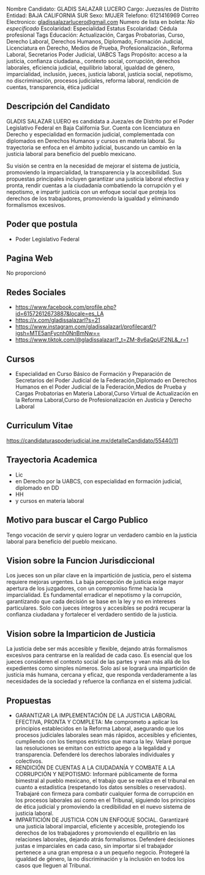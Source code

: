 Nombre Candidato: GLADIS SALAZAR LUCERO
Cargo: Juezas/es de Distrito
Entidad: BAJA CALIFORNIA SUR
Sexo: MUJER
Telefono: 6121416969
Correo Electronico: gladissalazarlucero@gmail.com
Numero de lista en boleta: *No especificado*
Escolaridad: Especialidad
Estatus Escolaridad: Cédula profesional
Tags Educación: Actualización, Cargas Probatorias, Curso, Derecho Laboral, Derechos Humanos, Diplomado, Formación Judicial, Licenciatura en Derecho, Medios de Prueba, Profesionalización., Reforma Laboral, Secretarios Poder Judicial, UABCS
Tags Propósito: acceso a la justicia, confianza ciudadana., contexto social, corrupción, derechos laborales, eficiencia judicial, equilibrio laboral, igualdad de género, imparcialidad, inclusión, jueces, justicia laboral, justicia social, nepotismo, no discriminación, procesos judiciales, reforma laboral, rendición de cuentas, transparencia, ética judicial


## Descripción del Candidato 

GLADIS SALAZAR LUERO es candidata a Jueza/es de Distrito por el Poder Legislativo Federal en Baja California Sur. Cuenta con licenciatura en Derecho y especialidad en formación judicial, complementada con diplomados en Derechos Humanos y cursos en materia laboral. Su trayectoria se enfoca en el ámbito judicial, buscando un cambio en la justicia laboral para beneficio del pueblo mexicano.

Su visión se centra en la necesidad de mejorar el sistema de justicia, promoviendo la imparcialidad, la transparencia y la accesibilidad. Sus propuestas principales incluyen garantizar una justicia laboral efectiva y pronta, rendir cuentas a la ciudadanía combatiendo la corrupción y el nepotismo, e impartir justicia con un enfoque social que proteja los derechos de los trabajadores, promoviendo la igualdad y eliminando formalismos excesivos.


## Poder que postula

- Poder Legislativo Federal


## Pagina Web

No proporcionó


## Redes Sociales

- https://www.facebook.com/profile.php?id=61572612673887&locale=es_LA
- https://x.com/gladissalazarl?s=21
- https://www.instagram.com/gladissalazarl/profilecard/?igsh=MTE5anFycnh0NnBmNw==
- https://www.tiktok.com/@gladissalazarl?_t=ZM-8v6aQpUF2NL&_r=1


## Cursos

- Especialidad en Curso Básico de Formación y Preparación de Secretarios del Poder Judicial de la Federación,Diplomado en Derechos Humanos en el Poder Judicial de la Federación,Medios de Prueba y Cargas Probatorias en Materia Laboral,Curso Virtual de Actualización en la Reforma Laboral,Curso de Profesionalización en Justicia y Derecho Laboral


## Curriculum Vitae

https://candidaturaspoderjudicial.ine.mx/detalleCandidato/55440/11


## Trayectoria Academica

- Lic
- en Derecho por la UABCS, con especialidad en formación judicial, diplomado en DD
- HH
- y cursos en materia laboral


## Motivo para buscar el Cargo Publico

Tengo vocación de servir y quiero lograr un verdadero cambio en la justicia laboral para beneficio del pueblo mexicano.


## Vision sobre la Funcion Jurisdiccional

Los jueces son un pilar clave en la impartición de justicia, pero el sistema requiere mejoras urgentes. La baja percepción de justicia exige mayor apertura de los juzgadores, con un compromiso firme hacia la imparcialidad. Es fundamental erradicar el nepotismo y la corrupción, garantizando que cada decisión se base en la ley y no en intereses particulares. Solo con jueces íntegros y accesibles se podrá recuperar la confianza ciudadana y fortalecer el verdadero sentido de la justicia.


## Vision sobre la Imparticion de Justicia

La justicia debe ser más accesible y flexible, dejando atrás formalismos excesivos para centrarse en la realidad de cada caso. Es esencial que los jueces consideren el contexto social de las partes y vean más allá de los expedientes como simples números. Solo así se logrará una impartición de justicia más humana, cercana y eficaz, que responda verdaderamente a las necesidades de la sociedad y refuerce la confianza en el sistema judicial.


## Propuestas

- GARANTIZAR LA IMPLEMENTACIÓN DE LA JUSTICIA LABORAL EFECTIVA, PRONTA Y COMPLETA: Me comprometo a aplicar los principios establecidos en la Reforma Laboral, asegurando que los procesos judiciales laborales sean más rápidos, accesibles y eficientes, cumpliendo con los tiempos estrictos que marca la ley. Velaré porque las resoluciones se emitan con estricto apego a la legalidad y transparencia. Defenderé los derechos laborales individuales y colectivos.
- RENDICIÓN DE CUENTAS A LA CIUDADANÍA Y COMBATE A LA CORRUPCIÓN Y NEPOTISMO: Informaré públicamente de forma bimestral al pueblo mexicano, el trabajo que se realiza en el tribunal en cuanto a estadística (respetando los datos sensibles o reservados). Trabajaré con firmeza para combatir cualquier forma de corrupción en los procesos laborales así como en el Tribunal, siguiendo los principios de ética judicial y promoviendo la credibilidad en el nuevo sistema de justicia laboral.
- IMPARTICIÓN DE JUSTICIA CON UN ENFOQUE SOCIAL. Garantizaré una justicia laboral imparcial, eficiente y accesible, protegiendo los derechos de los trabajadores y promoviendo el equilibrio en las relaciones laborales, dejando atrás formalismos. Defenderé decisiones justas e imparciales en cada caso, sin importar si el trabajador pertenece a una gran empresa o a un pequeño negocio. Protegeré la igualdad de género, la no discriminación y la inclusión en todos los casos que lleguen al Tribunal.

